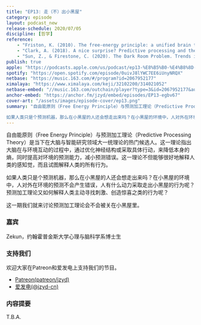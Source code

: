 ```yaml
---
title: "EP13: 走（不）出小黑屋"
category: episode
layout: podcast_new
release-schedule: 2020/07/05
discipline: [哲学]
reference: 
    - "Friston, K. (2010). The free-energy principle: a unified brain theory? Nature Reviews Neuroscience, 1–13. http://doi.org/10.1038/nrn2787"
    - "Clark, A. (2018). A nice surprise? Predictive processing and the active pursuit of novelty. Phenomenology and the Cognitive Sciences, 17(3), 1–14. http://doi.org/10.1007/s11097-017-9525-z"
    - "Sun, Z., & Firestone, C. (2020). The Dark Room Problem. Trends in Cognitive Sciences, 24(5), 346–348. http://doi.org/10.1016/j.tics.2020.02.006"
publish: true
apple: "https://podcasts.apple.com/us/podcast/ep13-%E8%B5%B0-%E4%B8%8D-%E5%87%BA%E5%B0%8F%E9%BB%91%E5%B1%8B/id1490374590?i=1000482818287"
spotify: "https://open.spotify.com/episode/0uivJ8lYWC7EE6iUnyNRQX"
netbase: "https://music.163.com/#/program?id=2067952177"
ximalaya: "https://www.ximalaya.com/keji/32102200/314021052"
netbase-embed: "//music.163.com/outchain/player?type=3&id=2067952177&auto=0"
anchor-embed: "https://anchor.fm/jzyd/embed/episodes/EP13-egbv67"
cover-art: "/assets/images/episode-cover/ep13.png"
summary: "自由能原则（Free Energy Principle）与预测加工理论（Predictive Processing Theory）是当下在大脑与智能研究领域大一统理论的热门候选人。这一理论指出大脑在与环境互动的过程中，通过优化神经结构或采取具体行动，来降低本身的熵，同时提高对环境的预测能力，减小预测错误。这一理论不但能够很好地解释人类的感知觉，而且试图解释人类的所有行为。

如果人类只是个预测机器，那么在小黑屋的人还会想走出来吗？在小黑屋的环境中，人对外在环境的预测不会产生错误，人有什么动力采取走出小黑屋的行为呢？预测加工理论又如何解释人类主动寻找刺激、创造惊喜之类的行为呢？"
---
```


自由能原则（Free Energy Principle）与预测加工理论（Predictive Processing Theory）是当下在大脑与智能研究领域大一统理论的热门候选人。这一理论指出大脑在与环境互动的过程中，通过优化神经结构或采取具体行动，来降低本身的熵，同时提高对环境的预测能力，减小预测错误。这一理论不但能够很好地解释人类的感知觉，而且试图解释人类的所有行为。

如果人类只是个预测机器，那么在小黑屋的人还会想走出来吗？在小黑屋的环境中，人对外在环境的预测不会产生错误，人有什么动力采取走出小黑屋的行为呢？预测加工理论又如何解释人类主动寻找刺激、创造惊喜之类的行为呢？

这一期我们就来讨论预测加工理论会不会被关在小黑屋里。

### 嘉宾

Zekun，约翰霍普金斯大学心理与脑科学系博士生

### 支持我们

欢迎大家在Patreon和爱发电上支持我们的节目。

- [Patreon(patreon/jzyd)](https://www.patreon.com/jzyd)
- [爱发电(@jzyd-cn)](https://afdian.net/@jzyd-cn)

### 内容提要
 
T.B.A.